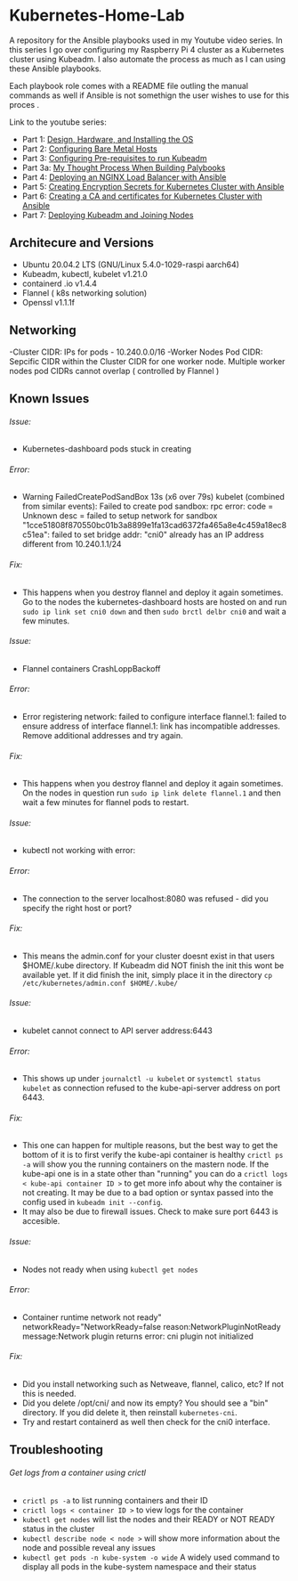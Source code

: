 # Kubernetes-Home-Lab

A repository for the Ansible playbooks used in my Youtube video series. In this series I go over configuring my Raspberry Pi 4 cluster as a Kubernetes cluster using Kubeadm. I also automate the process as much as I can using these Ansible playbooks.

Each playbook role comes with a README file outling the manual commands as well if Ansible is not somethign the user wishes to use for this proces . 

Link to the youtube series:
- Part 1: [Design, Hardware, and Installing the OS](https://www.youtube.com/watch?v=s017P0ns-YY&t=439s)
- Part 2: [Configuring Bare Metal Hosts](https://www.youtube.com/watch?v=sDSuAPoM5iQ&t=505s)
- Part 3: [Configuring Pre-requisites to run Kubeadm](https://www.youtube.com/watch?v=BvMEXcJe-bs)
- Part 3a: [My Thought Process When Building Palybooks](https://www.youtube.com/watch?v=gO8OMoW5VLo&t=2027s)
- Part 4: [Deploying an NGINX Load Balancer with Ansible](https://www.youtube.com/watch?v=4W8cwgPJKrw&t=222s)
- Part 5: [Creating Encryption Secrets for Kubernetes Cluster with Ansible](https://www.youtube.com/watch?v=DkkJviaWklY&t=162s)
- Part 6: [Creating a CA and certificates for Kubernetes Cluster with Ansible](https://www.youtube.com/watch?v=l-gOIylwsWo)
- Part 7: [Deploying Kubeadm and Joining Nodes](https://www.youtube.com/watch?v=qjJOABXe1JA&t=2s)


## Architecure and Versions

- Ubuntu 20.04.2 LTS (GNU/Linux 5.4.0-1029-raspi aarch64)
- Kubeadm, kubectl, kubelet v1.21.0
- containerd .io v1.4.4
- Flannel ( k8s networking solution)
- Openssl v1.1.1f

## Networking
-Cluster CIDR: IPs for pods - 10.240.0.0/16
-Worker Nodes Pod CIDR: Sepcific CIDR within the Cluster CIDR for one worker node. Multiple worker nodes pod CIDRs cannot overlap ( controlled by Flannel )

## Known Issues

###### Issue:
- Kubernetes-dashboard pods stuck in creating
###### Error:
- Warning  FailedCreatePodSandBox  13s (x6 over 79s)  kubelet            (combined from similar events): Failed to create pod sandbox: rpc error: code = Unknown desc = failed to setup network for sandbox "1cce51808f870550bc01b3a8899e1fa13cad6372fa465a8e4c459a18ec8c51ea": failed to set bridge addr: "cni0" already has an IP address different from 10.240.1.1/24
###### Fix:
- This happens when you destroy flannel and deploy it again sometimes. Go to the nodes the kubernetes-dashboard hosts are hosted on and run `sudo ip link set cni0 down` and then `sudo brctl delbr cni0` and wait a few minutes. 

###### Issue:
- Flannel containers CrashLoppBackoff
###### Error:
- Error registering network: failed to configure interface flannel.1: failed to ensure address of interface flannel.1: link has incompatible addresses. Remove additional addresses and try again.
###### Fix:
- This happens when you destroy flannel and deploy it again sometimes. On the nodes in question run  `sudo ip link delete flannel.1` and then wait a few minutes for flannel pods to restart. 


###### Issue:
- kubectl not working with error:
###### Error:
- The connection to the server localhost:8080 was refused - did you specify the right host or port?
###### Fix:
- This means the admin.conf for your cluster doesnt exist in that users $HOME/.kube directory. If Kubeadm did NOT finish the init this wont be available yet. If it did finish the init, simply place it in the directory `cp /etc/kubernetes/admin.conf $HOME/.kube/`

###### Issue:
- kubelet cannot connect to API server address:6443
###### Error:
- This shows up under `journalctl -u kubelet` or `systemctl status kubelet` as connection refused to the kube-api-server address on port 6443.
###### Fix:
- This one can happen for multiple reasons, but the best way to get the bottom of it is to first verify the kube-api container is healthy `crictl ps -a` will show you the running containers on the mastern node. If the kube-api one is in a state other than "running" you can do a `crictl logs < kube-api container ID >` to get more info about why the container is not creating. It may be due to a bad option or syntax passed into the config used in `kubeadm init --config`. 
- It may also be due to firewall issues. Check to make sure port 6443 is accesible. 

###### Issue:
- Nodes not ready when using `kubectl get nodes`
###### Error:
- Container runtime network not ready" networkReady="NetworkReady=false reason:NetworkPluginNotReady message:Network plugin returns error: cni plugin not initialized
###### Fix:
- Did you install networking such as Netweave, flannel, calico, etc? If not this is needed.
- Did you delete /opt/cni/ and now its empty? You should see a "bin" directory. If you did delete it, then reinstall `kubernetes-cni`.
- Try and restart containerd as well then check for the cni0 interface.

## Troubleshooting
###### Get logs from a container using crictl
- `crictl ps -a` to list running containers and their ID
- `crictl logs < container ID >` to view logs for the container
- `kubectl get nodes` will list the nodes and their READY or NOT READY status in the cluster
- `kubectl describe node < node >` will show more information about the node and possible reveal any issues
- `kubectl get pods -n kube-system -o wide` A widely used command to display all pods in the kube-system namespace and their status

